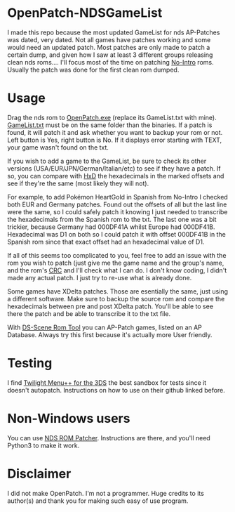 # OpenPatch-NDSGameList

I made this repo because the most updated GameList for nds AP-Patches was dated, very dated. Not all games have patches working and some would need an updated patch. Most patches are only made to patch a certain dump, and given how I saw at least 3 different groups releasing clean nds roms....  I'll focus most of the time on patching [No-Intro](http://www.no-intro.org/) roms. Usually the patch was done for the first clean rom dumped.

# Usage
Drag the nds rom to [OpenPatch.exe](http://www.ds-scene.net/?s=download&s1=D&s2=16D&viewfile=5c2149ca0993d84c443cf6169f70f42f) (replace its GameList.txt with mine). [GameList.txt](https://github.com/Intervencion/OpenPatch-NDSGameList/blob/master/GameList.txt) must be on the same folder than the binaries. If a patch is found, it will patch it and ask whether you want to backup your rom or not. Left button is Yes, right button is No. If it displays error starting with TEXT, your game wasn't found on the txt.

If you wish to add a game to the GameList, be sure to check its other versions (USA/EUR/JPN/German/Italian/etc) to see if they have a patch. If so, you can compare with [HxD](https://mh-nexus.de/en/hxd/) the hexadecimals in the marked offsets and see if they're the same (most likely they will not).

For example, to add Pokémon HeartGold in Spanish from No-Intro I checked both EUR and Germany patches. Found out the offsets of all but the last line were the same, so I could safely patch it knowing I just needed to transcribe the hexadecimals from the Spanish rom to the txt. The last one was a bit trickier, because Germany had 000DF41A whilst Europe had 000DF41B. Hexadecimal was D1 on both so I could patch it with offset 000DF41B in the Spanish rom since that exact offset had an hexadecimal value of D1.

If all of this seems too complicated to you, feel free to add an issue with the rom you wish to patch (just give me the game name and the group's name, and the rom's [CRC](http://rapidcrc.sourceforge.net/) and I'll check what I can do. I don't know coding, I didn't made any actual patch. I just try to re-use what is already done.

Some games have XDelta patches. Those are esentially the same, just using a different software. Make sure to backup the source rom and compare the hexadecimals between pre and post XDelta patch. You'll be able to see there the patch and be able to transcribe it to the txt file.

With [DS-Scene Rom Tool](https://gbatemp.net/threads/repack-ds-scene-rom-tool-v1-0-build-1215-includes-cmp-and-ap-database.477193/) you can AP-Patch games, listed on an AP Database. Always try this first because it's actually more User friendly.

# Testing
I find [Twilight Menu++ for the 3DS](https://github.com/RocketRobz/TWiLightMenu) the best sandbox for tests since it doesn't autopatch. Instructions on how to use on their github linked before.

# Non-Windows users
You can use [NDS ROM Patcher](https://github.com/al3xtjames/nds-rom-patcher). Instructions are there, and you'll need Python3 to make it work.

# Disclaimer
I did not make OpenPatch. I'm not a programmer. Huge credits to its author(s) and thank you for making such easy of use program.
